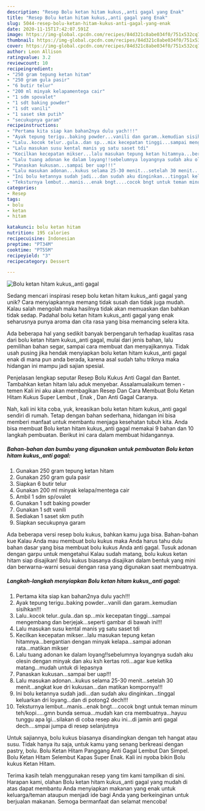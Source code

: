```yaml
---
description: "Resep Bolu ketan hitam kukus,,anti gagal yang Enak"
title: "Resep Bolu ketan hitam kukus,,anti gagal yang Enak"
slug: 5044-resep-bolu-ketan-hitam-kukus-anti-gagal-yang-enak
date: 2020-11-15T17:42:07.591Z
image: https://img-global.cpcdn.com/recipes/84d321c8abe034f0/751x532cq70/bolu-ketan-hitam-kukusanti-gagal-foto-resep-utama.jpg
thumbnail: https://img-global.cpcdn.com/recipes/84d321c8abe034f0/751x532cq70/bolu-ketan-hitam-kukusanti-gagal-foto-resep-utama.jpg
cover: https://img-global.cpcdn.com/recipes/84d321c8abe034f0/751x532cq70/bolu-ketan-hitam-kukusanti-gagal-foto-resep-utama.jpg
author: Leon Allison
ratingvalue: 3.2
reviewcount: 10
recipeingredient:
- "250 gram tepung ketan hitam"
- "250 gram gula pasir"
- "6 butir telur"
- "200 ml minyak kelapamentega cair"
- "1 sdm spovalet"
- "1 sdt baking powder"
- "1 sdt vanili"
- "1 saset skm putih"
- "secukupnya garam"
recipeinstructions:
- "Pertama kita siap kan bahan2nya dulu yach!!!"
- "Ayak tepung terigu..baking powder...vanili dan garam..kemudian sisihkan!!!"
- "Lalu..kocok telur..gula..dan sp...mix kecepatan tinggi...sampai mengembang dan berjejak...seperti gambar di bawah ini!!!"
- "Lalu masukan susu kental manis yg satu saset tdi"
- "Kecilkan kecepatan mikser...lalu masukan tepung ketan hitamnya...bergantian dengan minyak kelapa...sampai adonan rata...matikan mikser"
- "Lalu tuang adonan ke dalam loyang!!sebelumnya loyangnya sudah aku olesin dengan minyak dan aku ksh kertas roti...agar kue ketika matang...mudah untuk di lepasnya"
- "Panaskan kukusan...sampai ber uap!!!"
- "Lalu masukan adonan...kukus selama 25-30 menit...setelah 30 menit...angkat kue dri kukusan...dan matikan kompornya!!!"
- "Ini bolu ketannya sudah jadi...dan sudah aku dinginkan...tinggal keluarkan dri loyang...dan di potong2 dech!!!"
- "Teksturnya lembut...manis...enak bngt....cocok bngt untuk teman minum teh/kopi.....gmn bunda semua...mudah kan cra membuatnya...hayuu tunggu apa lgi...silakan di coba resep aku ini...di jamin anti gagal dech....smpai jumpa di resep selanjutnya"
categories:
- Resep
tags:
- bolu
- ketan
- hitam

katakunci: bolu ketan hitam 
nutrition: 195 calories
recipecuisine: Indonesian
preptime: "PT34M"
cooktime: "PT55M"
recipeyield: "3"
recipecategory: Dessert

---
```



![Bolu ketan hitam kukus,,anti gagal](https://img-global.cpcdn.com/recipes/84d321c8abe034f0/751x532cq70/bolu-ketan-hitam-kukusanti-gagal-foto-resep-utama.jpg)

Sedang mencari inspirasi resep bolu ketan hitam kukus,,anti gagal yang unik? Cara menyiapkannya memang tidak susah dan tidak juga mudah. Kalau salah mengolah maka hasilnya tidak akan memuaskan dan bahkan tidak sedap. Padahal bolu ketan hitam kukus,,anti gagal yang enak seharusnya punya aroma dan cita rasa yang bisa memancing selera kita.

Ada beberapa hal yang sedikit banyak berpengaruh terhadap kualitas rasa dari bolu ketan hitam kukus,,anti gagal, mulai dari jenis bahan, lalu pemilihan bahan segar, sampai cara membuat dan menyajikannya. Tidak usah pusing jika hendak menyiapkan bolu ketan hitam kukus,,anti gagal enak di mana pun anda berada, karena asal sudah tahu triknya maka hidangan ini mampu jadi sajian spesial.

Penjelasan lengkap seputar Resep Bolu Kukus Anti Gagal dan Bantet. Tambahkan ketan hitam lalu aduk menyebar. Assalamualaikum temen - temen Kali ini aku akan membagikan Resep Dan Cara Membuat Bolu Ketan Hitam Kukus Super Lembut , Enak , Dan Anti Gagal Caranya.


Nah, kali ini kita coba, yuk, kreasikan bolu ketan hitam kukus,,anti gagal sendiri di rumah. Tetap dengan bahan sederhana, hidangan ini bisa memberi manfaat untuk membantu menjaga kesehatan tubuh kita. Anda bisa membuat Bolu ketan hitam kukus,,anti gagal memakai 9 bahan dan 10 langkah pembuatan. Berikut ini cara dalam membuat hidangannya.

<!--inarticleads1-->

##### Bahan-bahan dan bumbu yang digunakan untuk pembuatan Bolu ketan hitam kukus,,anti gagal:

1. Gunakan 250 gram tepung ketan hitam
1. Gunakan 250 gram gula pasir
1. Siapkan 6 butir telur
1. Gunakan 200 ml minyak kelapa/mentega cair
1. Ambil 1 sdm sp/ovalet
1. Gunakan 1 sdt baking powder
1. Gunakan 1 sdt vanili
1. Sediakan 1 saset skm putih
1. Siapkan secukupnya garam


Ada beberapa versi resep bolu kukus, bahkan kamu juga bisa. Bahan-bahan kue Kalau Anda mau membuat bolu kukus maka Anda harus tahu dulu bahan dasar yang bisa membuat bolu kukus Anda anti gagal. Tusuk adonan dengan garpu untuk mengetahui Kalau sudah matang, bolu kukus ketan hitam siap disajikan! Bolu kukus biasanya disajikan dalam bentuk yang mini dan berwarna-warni sesuai dengan rasa yang digunakan saat membuatnya. 

<!--inarticleads2-->

##### Langkah-langkah menyiapkan Bolu ketan hitam kukus,,anti gagal:

1. Pertama kita siap kan bahan2nya dulu yach!!!
1. Ayak tepung terigu..baking powder...vanili dan garam..kemudian sisihkan!!!
1. Lalu..kocok telur..gula..dan sp...mix kecepatan tinggi...sampai mengembang dan berjejak...seperti gambar di bawah ini!!!
1. Lalu masukan susu kental manis yg satu saset tdi
1. Kecilkan kecepatan mikser...lalu masukan tepung ketan hitamnya...bergantian dengan minyak kelapa...sampai adonan rata...matikan mikser
1. Lalu tuang adonan ke dalam loyang!!sebelumnya loyangnya sudah aku olesin dengan minyak dan aku ksh kertas roti...agar kue ketika matang...mudah untuk di lepasnya
1. Panaskan kukusan...sampai ber uap!!!
1. Lalu masukan adonan...kukus selama 25-30 menit...setelah 30 menit...angkat kue dri kukusan...dan matikan kompornya!!!
1. Ini bolu ketannya sudah jadi...dan sudah aku dinginkan...tinggal keluarkan dri loyang...dan di potong2 dech!!!
1. Teksturnya lembut...manis...enak bngt....cocok bngt untuk teman minum teh/kopi.....gmn bunda semua...mudah kan cra membuatnya...hayuu tunggu apa lgi...silakan di coba resep aku ini...di jamin anti gagal dech....smpai jumpa di resep selanjutnya


Untuk sajiannya, bolu kukus biasanya disandingkan dengan teh hangat atau susu. Tidak hanya itu saja, untuk kamu yang senang berkreasi dengan pastry, bolu. Bolu Ketan Hitam Panggang Anti Gagal Lembut Dan Simpel. Bolu Ketan Hitam Selembut Kapas Super Enak. Kali ini nyoba bikin Bolu kukus Ketan Hitam. 

Terima kasih telah menggunakan resep yang tim kami tampilkan di sini. Harapan kami, olahan Bolu ketan hitam kukus,,anti gagal yang mudah di atas dapat membantu Anda menyiapkan makanan yang enak untuk keluarga/teman ataupun menjadi ide bagi Anda yang berkeinginan untuk berjualan makanan. Semoga bermanfaat dan selamat mencoba!
